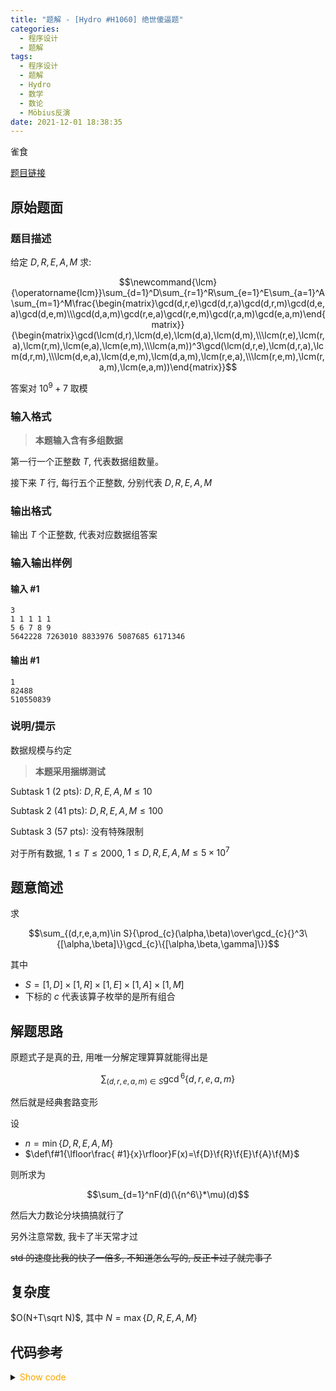 ```yaml
---
title: "题解 - [Hydro #H1060] 绝世傻逼题"
categories:
  - 程序设计
  - 题解
tags:
  - 程序设计
  - 题解
  - Hydro
  - 数学
  - 数论
  - Möbius反演
date: 2021-12-01 18:38:35
---
```


雀食

[题目链接](https://hydro.ac/p/H1060)

<!-- more -->

## 原始题面

### 题目描述

给定 $D,R,E,A,M$ 求:

$$\newcommand{\lcm}{\operatorname{lcm}}\sum_{d=1}^D\sum_{r=1}^R\sum_{e=1}^E\sum_{a=1}^A\sum_{m=1}^M\frac{\begin{matrix}\gcd(d,r,e)\gcd(d,r,a)\gcd(d,r,m)\gcd(d,e,a)\gcd(d,e,m)\\\gcd(d,a,m)\gcd(r,e,a)\gcd(r,e,m)\gcd(r,a,m)\gcd(e,a,m)\end{matrix}}{\begin{matrix}\gcd(\lcm(d,r),\lcm(d,e),\lcm(d,a),\lcm(d,m),\\\lcm(r,e),\lcm(r,a),\lcm(r,m),\lcm(e,a),\lcm(e,m),\\\lcm(a,m))^3\gcd(\lcm(d,r,e),\lcm(d,r,a),\lcm(d,r,m),\\\lcm(d,e,a),\lcm(d,e,m),\lcm(d,a,m),\lcm(r,e,a),\\\lcm(r,e,m),\lcm(r,a,m),\lcm(e,a,m))\end{matrix}}$$

答案对 $10^9+7$ 取模

### 输入格式

> **本题输入含有多组数据**

第一行一个正整数 $T$, 代表数据组数量。

接下来 $T$ 行, 每行五个正整数, 分别代表 $D,R,E,A,M$

### 输出格式

输出 $T$ 个正整数, 代表对应数据组答案

### 输入输出样例

#### 输入 #1

```input1
3
1 1 1 1 1
5 6 7 8 9
5642228 7263010 8833976 5087685 6171346
```

#### 输出 #1

```output1
1
82488
510550839
```

### 说明/提示

数据规模与约定

> **本题采用捆绑测试**

Subtask 1 (2 pts): $D,R,E,A,M\le10$

Subtask 2 (41 pts): $D,R,E,A,M\le100$

Subtask 3 (57 pts): 没有特殊限制

对于所有数据, $1\le T\le2000$, $1\le D,R,E,A,M\le5\times10^7$

## 题意简述

求

$$\sum_{(d,r,e,a,m)\in S}{\prod_{c}(\alpha,\beta)\over\gcd_{c}{}^3\{[\alpha,\beta]\}\gcd_{c}\{[\alpha,\beta,\gamma]\}}$$

其中

- $S=[1,D]\times[1,R]\times[1,E]\times[1,A]\times[1,M]$
- 下标的 $c$ 代表该算子枚举的是所有组合

## 解题思路

原题式子是真的丑, 用唯一分解定理算算就能得出是

$$\sum_{(d,r,e,a,m)\in S}\gcd{}^6\{d,r,e,a,m\}$$

然后就是经典套路变形

设

- $n=\min\{D,R,E,A,M\}$
- $\def\f#1{\lfloor\frac{ #1}{x}\rfloor}F(x)=\f{D}\f{R}\f{E}\f{A}\f{M}$

则所求为

$$\sum_{d=1}^nF(d)(\{n^6\}*\mu)(d)$$

然后大力数论分块搞搞就行了

另外注意常数, 我卡了半天常才过

~~std 的速度比我的快了一倍多, 不知道怎么写的, 反正卡过了就完事了~~

## 复杂度

$O(N+T\sqrt N)$, 其中 $N=\max\{D,R,E,A,M\}$

## 代码参考

<details>
<summary><font color='orange'>Show code</font></summary>

{% icodeweb cpa title:Hydro_H1060 lang:cpp Hydro/H1060/0.cpp %}

</details>
